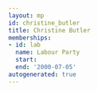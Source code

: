 ```yaml
---
layout: mp
id: christine_butler
title: Christine Butler
memberships:
- id: lab
  name: Labour Party
  start: 
  end: '2000-07-05'
autogenerated: true
---
```

